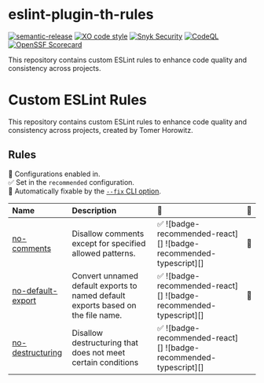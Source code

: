 # eslint-plugin-th-rules
[![semantic-release](https://img.shields.io/badge/%20%20%F0%9F%93%A6%F0%9F%9A%80-semantic--release-e10079.svg)](https://github.com/semantic-release/semantic-release)
[![XO code style](https://shields.io/badge/code_style-5ed9c7?logo=xo&labelColor=gray)](https://github.com/xojs/xo)
[![Snyk Security](../../actions/workflows/snyk-security.yml/badge.svg)](../../actions/workflows/snyk-security.yml)
[![CodeQL](../../actions/workflows/codeql.yml/badge.svg)](../../actions/workflows/codeql.yml)
[![OpenSSF Scorecard](https://api.securityscorecards.dev/projects/github.com/tomerh2001/eslint-plugin-th-rules/badge)](https://securityscorecards.dev/viewer/?uri=github.com/tomerh2001/eslint-plugin-th-rules)

This repository contains custom ESLint rules to enhance code quality and consistency across projects.

# Custom ESLint Rules

This repository contains custom ESLint rules to enhance code quality and consistency across projects, created by Tomer Horowitz.

## Rules
<!-- begin auto-generated rules list -->

💼 Configurations enabled in.\
✅ Set in the `recommended` configuration.\
🔧 Automatically fixable by the [`--fix` CLI option](https://eslint.org/docs/user-guide/command-line-interface#--fix).

| Name                                                 | Description                                                                      | 💼                                                               | 🔧 |
| :--------------------------------------------------- | :------------------------------------------------------------------------------- | :--------------------------------------------------------------- | :- |
| [no-comments](docs/rules/no-comments.md)             | Disallow comments except for specified allowed patterns.                         | ✅ ![badge-recommended-react][] ![badge-recommended-typescript][] | 🔧 |
| [no-default-export](docs/rules/no-default-export.md) | Convert unnamed default exports to named default exports based on the file name. | ✅ ![badge-recommended-react][] ![badge-recommended-typescript][] | 🔧 |
| [no-destructuring](docs/rules/no-destructuring.md)   | Disallow destructuring that does not meet certain conditions                     | ✅ ![badge-recommended-react][] ![badge-recommended-typescript][] |    |

<!-- end auto-generated rules list -->

